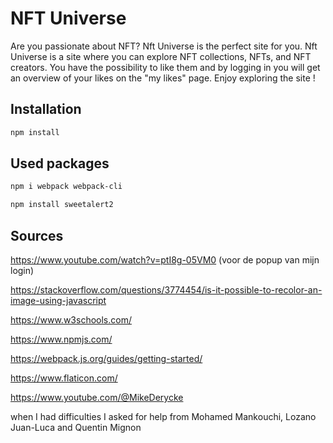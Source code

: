# NFT Universe

Are you passionate about NFT?  Nft Universe is the perfect site for you.
Nft Universe is a site where you can explore NFT collections, NFTs, and NFT creators. You have the possibility to like them and by logging in you will get an overview of your likes on the "my likes" page. Enjoy exploring the site !

## Installation

```bash
npm install
```
## Used packages
```bash
npm i webpack webpack-cli
```
```bash
npm install sweetalert2
```

## Sources
https://www.youtube.com/watch?v=ptI8g-05VM0 (voor de popup van mijn login)

https://stackoverflow.com/questions/3774454/is-it-possible-to-recolor-an-image-using-javascript

https://www.w3schools.com/

https://www.npmjs.com/

https://webpack.js.org/guides/getting-started/

https://www.flaticon.com/

https://www.youtube.com/@MikeDerycke

when I had difficulties I asked for help from Mohamed Mankouchi, Lozano Juan-Luca and Quentin Mignon
